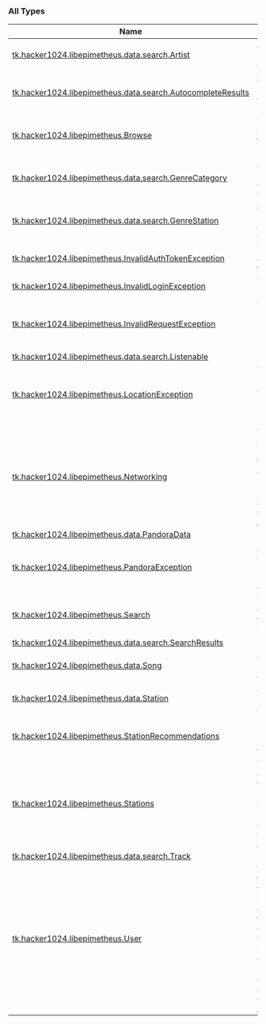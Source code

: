 

### All Types

| Name | Summary |
|---|---|
| [tk.hacker1024.libepimetheus.data.search.Artist](../tk.hacker1024.libepimetheus.data.search/-artist/index.md) | A data class to hold information about an artist. |
| [tk.hacker1024.libepimetheus.data.search.AutocompleteResults](../tk.hacker1024.libepimetheus.data.search/-autocomplete-results/index.md) | A data class to hold autocomplete results. |
| [tk.hacker1024.libepimetheus.Browse](../tk.hacker1024.libepimetheus/-browse/index.md) | This singleton contains functions to browse Pandora. |
| [tk.hacker1024.libepimetheus.data.search.GenreCategory](../tk.hacker1024.libepimetheus.data.search/-genre-category/index.md) | A data class to hold information about a genre category. |
| [tk.hacker1024.libepimetheus.data.search.GenreStation](../tk.hacker1024.libepimetheus.data.search/-genre-station/index.md) | A data class to hold information about a genre station. |
| [tk.hacker1024.libepimetheus.InvalidAuthTokenException](../tk.hacker1024.libepimetheus/-invalid-auth-token-exception.md) | Thrown when the authentication token in invalid. |
| [tk.hacker1024.libepimetheus.InvalidLoginException](../tk.hacker1024.libepimetheus/-invalid-login-exception.md) | Thrown when a login is invalid. |
| [tk.hacker1024.libepimetheus.InvalidRequestException](../tk.hacker1024.libepimetheus/-invalid-request-exception.md) | Thrown when an "invalid request" response is received from Pandora. |
| [tk.hacker1024.libepimetheus.data.search.Listenable](../tk.hacker1024.libepimetheus.data.search/-listenable/index.md) |  |
| [tk.hacker1024.libepimetheus.LocationException](../tk.hacker1024.libepimetheus/-location-exception.md) | Thrown when Pandora can't be accessed because of location restrictions. |
| [tk.hacker1024.libepimetheus.Networking](../tk.hacker1024.libepimetheus/-networking/index.md) | This singleton contains networking functions, used to call Pandora API methods. The Pandora REST API is documented [here](https://6xq.net/pandora-apidoc/rest/). |
| [tk.hacker1024.libepimetheus.data.PandoraData](../tk.hacker1024.libepimetheus.data/-pandora-data/index.md) |  |
| [tk.hacker1024.libepimetheus.PandoraException](../tk.hacker1024.libepimetheus/-pandora-exception/index.md) | A generic exception to be used when the reason for the error is unknown. |
| [tk.hacker1024.libepimetheus.Search](../tk.hacker1024.libepimetheus/-search/index.md) | This singleton contains functions to search Pandora. |
| [tk.hacker1024.libepimetheus.data.search.SearchResults](../tk.hacker1024.libepimetheus.data.search/-search-results/index.md) |  |
| [tk.hacker1024.libepimetheus.data.Song](../tk.hacker1024.libepimetheus.data/-song/index.md) | A data class to hold information about a song. |
| [tk.hacker1024.libepimetheus.data.Station](../tk.hacker1024.libepimetheus.data/-station/index.md) | A data class to hold information about a station. |
| [tk.hacker1024.libepimetheus.StationRecommendations](../tk.hacker1024.libepimetheus/-station-recommendations/index.md) | Data class holding station recommendations from Pandora. |
| [tk.hacker1024.libepimetheus.Stations](../tk.hacker1024.libepimetheus/-stations/index.md) | This singleton contains functions to retrieve station information. The Pandora station APIs are documented [here](https://6xq.net/pandora-apidoc/rest/stations/). |
| [tk.hacker1024.libepimetheus.data.search.Track](../tk.hacker1024.libepimetheus.data.search/-track/index.md) |  |
| [tk.hacker1024.libepimetheus.User](../tk.hacker1024.libepimetheus/-user/index.md) | This class holds the authentication token and user information. All other functions in this library that call Pandora APIs will need an instance of this class. The Pandora authentication API is documented [here](https://6xq.net/pandora-apidoc/rest/authentication/). |

